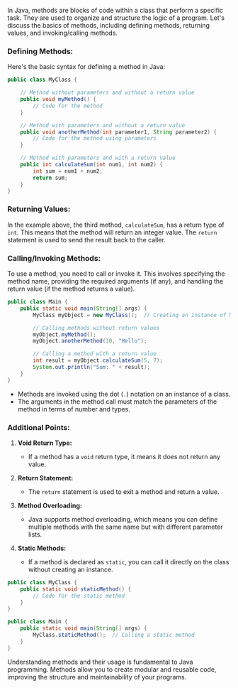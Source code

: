 In Java, methods are blocks of code within a class that perform a specific task. They are used to organize and structure the logic of a program. Let's discuss the basics of methods, including defining methods, returning values, and invoking/calling methods.

### Defining Methods:

Here's the basic syntax for defining a method in Java:

```java
public class MyClass {

    // Method without parameters and without a return value
    public void myMethod() {
        // Code for the method
    }

    // Method with parameters and without a return value
    public void anotherMethod(int parameter1, String parameter2) {
        // Code for the method using parameters
    }

    // Method with parameters and with a return value
    public int calculateSum(int num1, int num2) {
        int sum = num1 + num2;
        return sum;
    }
}
```

### Returning Values:

In the example above, the third method, `calculateSum`, has a return type of `int`. This means that the method will return an integer value. The `return` statement is used to send the result back to the caller.

### Calling/Invoking Methods:

To use a method, you need to call or invoke it. This involves specifying the method name, providing the required arguments (if any), and handling the return value (if the method returns a value).

```java
public class Main {
    public static void main(String[] args) {
        MyClass myObject = new MyClass();  // Creating an instance of MyClass

        // Calling methods without return values
        myObject.myMethod();
        myObject.anotherMethod(10, "Hello");

        // Calling a method with a return value
        int result = myObject.calculateSum(5, 7);
        System.out.println("Sum: " + result);
    }
}
```

- Methods are invoked using the dot (`.`) notation on an instance of a class.
- The arguments in the method call must match the parameters of the method in terms of number and types.

### Additional Points:

1. **Void Return Type:**
   - If a method has a `void` return type, it means it does not return any value.

2. **Return Statement:**
   - The `return` statement is used to exit a method and return a value.

3. **Method Overloading:**
   - Java supports method overloading, which means you can define multiple methods with the same name but with different parameter lists.

4. **Static Methods:**
   - If a method is declared as `static`, you can call it directly on the class without creating an instance.

```java
public class MyClass {
    public static void staticMethod() {
        // Code for the static method
    }
}

public class Main {
    public static void main(String[] args) {
        MyClass.staticMethod();  // Calling a static method
    }
}
```

Understanding methods and their usage is fundamental to Java programming. Methods allow you to create modular and reusable code, improving the structure and maintainability of your programs.